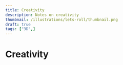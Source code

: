 ```yaml
---
title: Creativity
description: Notes on creativity
thumbnail: /illustrations/lets-roll/thumbnail.png
draft: true
tags: ["3D",]
---
```

# Creativity